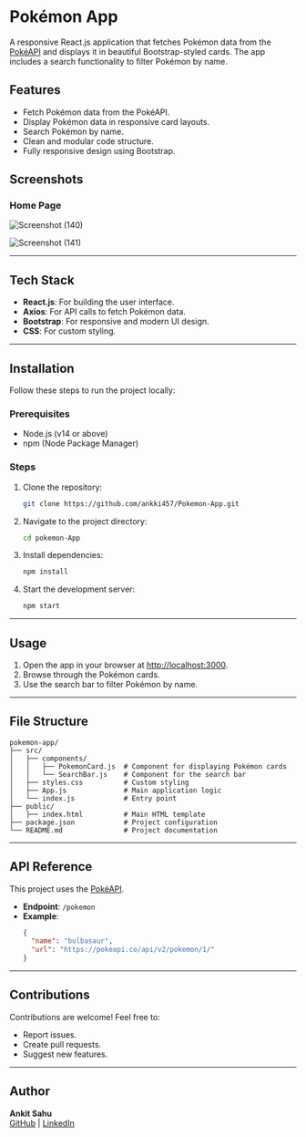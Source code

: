 # Pokémon App

A responsive React.js application that fetches Pokémon data from the [PokéAPI](https://pokeapi.co/) and displays it in beautiful Bootstrap-styled cards. The app includes a search functionality to filter Pokémon by name.

## Features
- Fetch Pokémon data from the PokéAPI.
- Display Pokémon data in responsive card layouts.
- Search Pokémon by name.
- Clean and modular code structure.
- Fully responsive design using Bootstrap.

## Screenshots
### Home Page

![Screenshot (140)](https://github.com/user-attachments/assets/a57605af-0535-467a-9e9d-47aeb9feb11f)

![Screenshot (141)](https://github.com/user-attachments/assets/6fcfec1a-c88f-4897-be5b-0b95f8dc69ad)


---

## Tech Stack
- **React.js**: For building the user interface.
- **Axios**: For API calls to fetch Pokémon data.
- **Bootstrap**: For responsive and modern UI design.
- **CSS**: For custom styling.

---

## Installation

Follow these steps to run the project locally:

### Prerequisites
- Node.js (v14 or above)
- npm (Node Package Manager)

### Steps
1. Clone the repository:
   ```bash
   git clone https://github.com/ankki457/Pokemon-App.git
   ```
2. Navigate to the project directory:
   ```bash
   cd pokemon-App
   ```
3. Install dependencies:
   ```bash
   npm install
   ```
4. Start the development server:
   ```bash
   npm start
   ```

---

## Usage
1. Open the app in your browser at [http://localhost:3000](http://localhost:3000).
2. Browse through the Pokémon cards.
3. Use the search bar to filter Pokémon by name.

---

## File Structure
```
pokemon-app/
├── src/
│   ├── components/
│   │   ├── PokemonCard.js  # Component for displaying Pokémon cards
│   │   └── SearchBar.js    # Component for the search bar
│   ├── styles.css          # Custom styling
│   ├── App.js              # Main application logic
│   └── index.js            # Entry point
├── public/
│   ├── index.html          # Main HTML template
├── package.json            # Project configuration
└── README.md               # Project documentation
```

---

## API Reference
This project uses the [PokéAPI](https://pokeapi.co/).

- **Endpoint**: `/pokemon`
- **Example**:
  ```json
  {
    "name": "bulbasaur",
    "url": "https://pokeapi.co/api/v2/pokemon/1/"
  }
  ```

---

## Contributions
Contributions are welcome! Feel free to:
- Report issues.
- Create pull requests.
- Suggest new features.

---

## Author
**Ankit Sahu**  
[GitHub](https://github.com/ankki457) | [LinkedIn](https://www.linkedin.com/in/ankki-shah)

